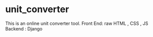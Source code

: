 # unit_converter
This is an online unit converter tool.
Front End: raw HTML , CSS , JS
Backend : Django
